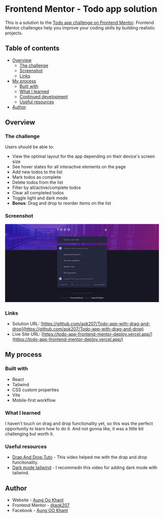 # Frontend Mentor - Todo app solution

This is a solution to the [Todo app challenge on Frontend Mentor](https://www.frontendmentor.io/challenges/todo-app-Su1_KokOW). Frontend Mentor challenges help you improve your coding skills by building realistic projects.

## Table of contents

- [Overview](#overview)
  - [The challenge](#the-challenge)
  - [Screenshot](#screenshot)
  - [Links](#links)
- [My process](#my-process)
  - [Built with](#built-with)
  - [What I learned](#what-i-learned)
  - [Continued development](#continued-development)
  - [Useful resources](#useful-resources)
- [Author](#author)

## Overview

### The challenge

Users should be able to:

- View the optimal layout for the app depending on their device's screen size
- See hover states for all interactive elements on the page
- Add new todos to the list
- Mark todos as complete
- Delete todos from the list
- Filter by all/active/complete todos
- Clear all completed todos
- Toggle light and dark mode
- **Bonus**: Drag and drop to reorder items on the list

### Screenshot

![](./public/Screenshot.png)

### Links

- Solution URL: [https://github.com/aok207/Todo-app-with-drag-and-drop](https://github.com/aok207/Todo-app-with-drag-and-drop)
- Live Site URL: [https://todo-app-frontend-mentor-deploy.vercel.app/](https://todo-app-frontend-mentor-deploy.vercel.app/)

## My process

### Built with

- React
- Tailwind
- CSS custom properties
- Vite
- Mobile-first workflow

### What I learned

I haven't touch on drag and drop functionality yet, so this was the perfect opportunity to learn how to do it. And not gonna like, it was a little bit challenging but worth it.

### Useful resources

- [Drap And Drop Tuto](https://www.youtube.com/watch?v=PyGqKt86gU0) - This video helped me with the drap and drop funcitonality.
- [Dark mode tailwind](https://www.youtube.com/watch?v=NxIBnvb8B7Y) - I recommedn this video for adding dark mode with tailwind.

## Author

- Website - [Aung Oo Khant](https://aungookhant-portfolio.onrender.com/)
- Frontend Mentor - [@aok207](https://www.frontendmentor.io/profile/aok207)
- Facebook - [Aung OO Khant](https://www.facebook.com/aungookhant.aung)
